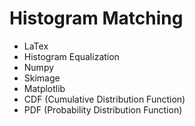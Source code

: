 # Histogram Matching
  - LaTex
  - Histogram Equalization
  - Numpy
  - Skimage
  - Matplotlib
  - CDF (Cumulative Distribution Function)
  - PDF (Probability Distribution Function)
